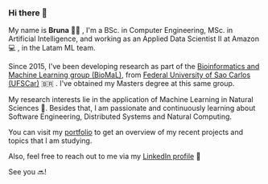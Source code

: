 ### Hi there 👋
My name is **Bruna** 🙆‍♀️ , I'm a BSc. in Computer Engineering, MSc. in Artificial Intelligence, and working as an Applied Data Scientist II at Amazon 💻 , in the Latam ML team. 

Since 2015, I've been developing research as part of the [Bioinformatics and Machine Learning group (BioMaL)](http://www.biomal.ufscar.br/), from [Federal University of Sao Carlos (UFSCar)](https://www.ufscar.br/) 🇧🇷 . I've obtained my Masters degree at this same group. 

My research interests lie in the application of Machine Learning in Natural Sciences 🌱. Besides that, I am passionate and continuously learning about Software Engineering, Distributed Systems and Natural Computing. 

You can visit my [portfolio](http://bzamith.github.io/) to get an overview of my recent projects and topics that I am studying.

Also, feel free to reach out to me via my [LinkedIn profile](https://www.linkedin.com/in/bruna-zamith/) 💬

See you 🔜!

<!--
**bzamith/bzamith** is a ✨ _special_ ✨ repository because its `README.md` (this file) appears on your GitHub profile.

Here are some ideas to get you started:

- 🔭 I’m currently working on ...
- 🌱 I’m currently learning ...
- 👯 I’m looking to collaborate on ...
- 🤔 I’m looking for help with ...
- 💬 Ask me about ...
- 📫 How to reach me: ...
- 😄 Pronouns: ...
- ⚡ Fun fact: ...
-->
